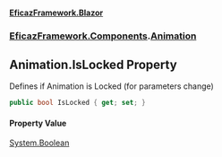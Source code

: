 #### [EficazFramework.Blazor](EficazFrameworkBlazor.md 'EficazFramework Blazor')
### [EficazFramework.Components](EficazFrameworkBlazor.md#EficazFramework.Components 'EficazFramework.Components').[Animation](EficazFramework.Components/Animation.md 'EficazFramework.Components.Animation')

## Animation.IsLocked Property

Defines if Animation is Locked (for parameters change)

```csharp
public bool IsLocked { get; set; }
```

#### Property Value
[System.Boolean](https://docs.microsoft.com/en-us/dotnet/api/System.Boolean 'System.Boolean')
